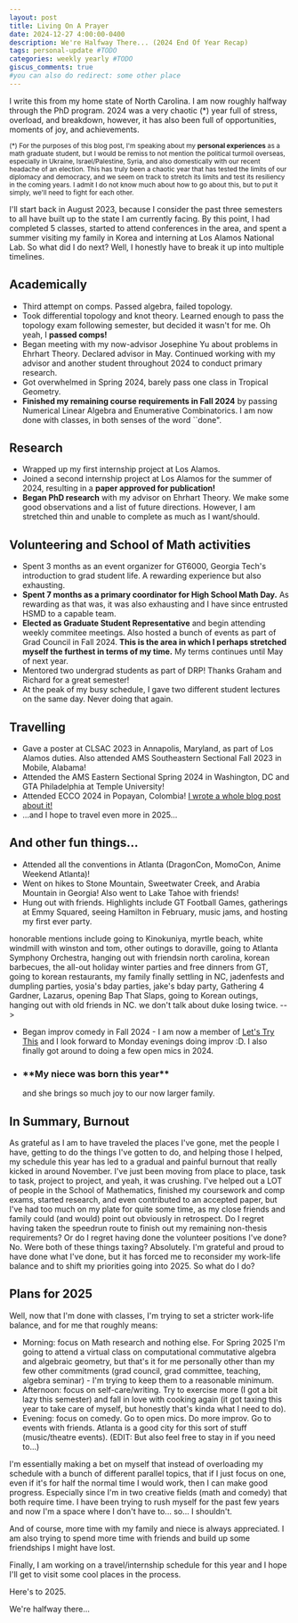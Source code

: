 ```yaml
---
layout: post
title: Living On A Prayer
date: 2024-12-27 4:00:00-0400
description: We're Halfway There... (2024 End Of Year Recap)
tags: personal-update #TODO
categories: weekly yearly #TODO
giscus_comments: true
#you can also do redirect: some other place
---
```

I write this from my home state of North Carolina. I am now roughly halfway through the PhD program. 2024 was a very chaotic (*) year full of stress, overload, and breakdown, however, it has also been full of opportunities, moments of joy, and achievements. 

<sub> (*) For the purposes of this blog post, I'm speaking about my <b>personal experiences</b> as a math graduate student, but I would be remiss to not mention the political turmoil overseas, especially in Ukraine, Israel/Palestine, Syria, and also domestically with our recent headache of an election. This has truly been a chaotic year that has tested the limits of our diplomacy and democracy, and we seem on track to stretch its limits and test its resiliency in the coming years. I admit I do not know much about how to go about this, but to put it simply, we'll need to fight for each other.</sub>

I'll start back in August 2023, because I consider the past three semesters to all have built up to the state I am currently facing. By this point, I had completed 5 classes, started to attend conferences in the area, and spent a summer visiting my family in Korea and interning at Los Alamos National Lab. So what did I do next? Well, I honestly have to break it up into multiple timelines.

## Academically
- Third attempt on comps. Passed algebra, failed topology.
- Took differential topology and knot theory. Learned enough to pass the topology exam following semester, but decided it wasn't for me. Oh yeah, I **passed comps!**
- Began meeting with my now-advisor Josephine Yu about problems in Ehrhart Theory. Declared advisor in May. Continued working with my advisor and another student throughout 2024 to conduct primary research.
- Got overwhelmed in Spring 2024, barely pass one class in Tropical Geometry.
- **Finished my remaining course requirements in Fall 2024** by passing Numerical Linear Algebra and Enumerative Combinatorics. I am now done with classes, in both senses of the word ``done".

## Research 
- Wrapped up my first internship project at Los Alamos.
- Joined a second internship project at Los Alamos for the summer of 2024, resulting in a **paper approved for publication!**
- **Began PhD research** with my advisor on Ehrhart Theory. We make some good observations and a list of future directions. However, I am stretched thin and unable to complete as much as I want/should.

## Volunteering and School of Math activities
- Spent 3 months as an event organizer for GT6000, Georgia Tech's introduction to grad student life. A rewarding experience but also exhausting.
- **Spent 7 months as a primary coordinator for High School Math Day.** As rewarding as that was, it was also exhausting and I have since entrusted HSMD to a capable team.
- **Elected as Graduate Student Representative** and begin attending weekly commitee meetings. Also hosted a bunch of events as part of Grad Council in Fall 2024. **This is the area in which I perhaps stretched myself the furthest in terms of my time.** My terms continues until May of next year.
- Mentored two undergrad students as part of DRP! Thanks Graham and Richard for a great semester!
- At the peak of my busy schedule, I gave two different student lectures on the same day. Never doing that again.
<!-- volunteering for ACC too kinda kicked my sleep schedule but i love helping out ACC-->

## Travelling
- Gave a poster at CLSAC 2023 in Annapolis, Maryland, as part of Los Alamos duties. Also attended AMS Southeastern Sectional Fall 2023 in Mobile, Alabama!
- Attended the AMS Eastern Sectional Spring 2024 in Washington, DC and GTA Philadelphia at Temple University! 
- Attended ECCO 2024 in Popayan, Colombia! [I wrote a whole blog post about it!](/_posts/2024-07-16-ecco2024.md)
- ...and I hope to travel even more in 2025...

## And other fun things...
- Attended all the conventions in Atlanta (DragonCon, MomoCon, Anime Weekend Atlanta)!
- Went on hikes to Stone Mountain, Sweetwater Creek, and Arabia Mountain in Georgia! Also went to Lake Tahoe with friends! 
- Hung out with friends. Highlights include GT Football Games, gatherings at Emmy Squared, seeing Hamilton in February, music jams, and hosting my first ever party.
<!-->
honorable mentions include going to Kinokuniya, myrtle beach, white windmill with winston and tom, other outings to doraville, going to Atlanta Symphony Orchestra, hanging out with friendsin north carolina, korean barbecues, the all-out holiday winter parties and free dinners from GT, going to korean restaurants, my family finally settling in NC, jadenfests and dumpling parties, yosia's bday parties, jake's bday party,  Gathering 4 Gardner, Lazarus, opening Bap That Slaps, going to Korean outings, hanging out with old friends in NC. we don't talk about duke losing twice. 
-->
- Began improv comedy in Fall 2024 - I am now a member of [Let's Try This](https://letstrythis.org) and I look forward to Monday evenings doing improv :D. I also finally got around to doing a few open mics in 2024.
- <h3>**My niece was born this year**</h3> and she brings so much joy to our now larger family.

## In Summary, Burnout

As grateful as I am to have traveled the places I've gone, met the people I have, getting to do the things I've gotten to do, and helping those I helped, my schedule this year has led to a gradual and painful burnout that really kicked in around November. I've just been moving from place to place, task to task, project to project, and yeah, it was crushing. I've helped out a LOT of people in the School of Mathematics, finished my coursework and comp exams, started research, and even contributed to an accepted paper, but I've had too much on my plate for quite some time, as my close friends and family could (and would) point out obviously in retrospect. Do I regret having taken the speedrun route to finish out my remaining non-thesis requirements? Or do I regret having done the volunteer positions I've done? No. Were both of these things taxing? Absolutely. I'm grateful and proud to have done what I've done, but it has forced me to reconsider my work-life balance and to shift my priorities going into 2025. So what do I do?

## Plans for 2025
Well, now that I'm done with classes, I'm trying to set a stricter work-life balance, and for me that roughly means:
- Morning: focus on Math research and nothing else. For Spring 2025 I'm going to attend a virtual class on computational commutative algebra and algebraic geometry, but that's it for me personally other than my few other commitments (grad council, grad committee, teaching, algebra seminar) - I'm trying to keep them to a reasonable minimum.
- Afternoon: focus on self-care/writing. Try to exercise more (I got a bit lazy this semester) and fall in love with cooking again (it got taxing this year to take care of myself, but honestly that's kinda what I need to do).
- Evening: focus on comedy. Go to open mics. Do more improv. Go to events with friends. Atlanta is a good city for this sort of stuff (music/theatre events). (EDIT: But also feel free to stay in if you need to...)

<!-- Miscellaneous hobbies will have to wait for now. They include programming, game programming, learning piano, learning Korean, learning Spanish. If these suffer a bit, that's fine, but they are good places to spend time on. They can be weekend projects. Also running/weightlifting/tennis for exercise + board/video games with friends, especially Crokinole, is great-->

I'm essentially making a bet on myself that instead of overloading my schedule with a bunch of different parallel topics, that if I just focus on one, even if it's for half the normal time I would work, then I can make good progress. Especially since I'm in two creative fields (math and comedy) that both require time. I have been trying to rush myself for the past few years and now I'm a space where I don't have to... so... I shouldn't.

And of course, more time with my family and niece is always appreciated. I am also trying to spend more time with friends and build up some friendships I might have lost.

Finally, I am working on a travel/internship schedule for this year and I hope I'll get to visit some cool places in the process.

Here's to 2025.

We're halfway there...